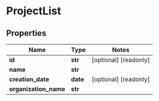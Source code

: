 # ProjectList

## Properties
Name | Type | Notes
------------ | ------------- | -------------
**id** | **str** | [optional] [readonly] 
**name** | **str** | 
**creation_date** | **date** | [optional] [readonly] 
**organization_name** | **str** | 


